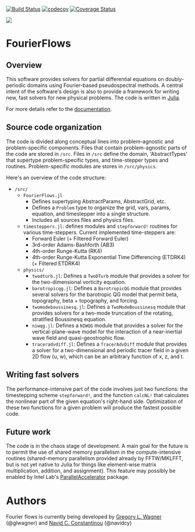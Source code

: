 [![Build Status](https://travis-ci.org/FourierFlows/FourierFlows.jl.svg?branch=master)](https://travis-ci.org/FourierFlows/FourierFlows.jl) [![codecov](https://codecov.io/gh/FourierFlows/FourierFlows.jl/branch/master/graph/badge.svg)](https://codecov.io/gh/FourierFlows/FourierFlows.jl) [![Coverage Status](https://coveralls.io/repos/github/FourierFlows/FourierFlows.jl/badge.svg?branch=master)](https://coveralls.io/github/FourierFlows/FourierFlows.jl?branch=master)
<!-- [![](https://img.shields.io/badge/docs-stable-blue.svg)](https://FourierFlows.github.io/FourierFlows.jl/stable) -->
[![](https://img.shields.io/badge/docs-latest-blue.svg)](https://FourierFlows.github.io/FourierFlows.jl/latest)



# FourierFlows

## Overview

This software provides solvers for partial differential equations on
doubly-periodic domains using Fourier-based pseudospectral methods.
A central intent of the software's design is also to provide a framework
for writing new, fast solvers for new physical problems.
The code is written in [Julia][].

For more details refer to the [documentation](https://fourierflows.github.io/FourierFlows.jl/latest/).


## Source code organization

The code is divided along conceptual lines into problem-agnostic and
problem-specific components. Files that contain problem-agnostic parts
of the code are stored in `/src`. Files in `/src` define the domain,
'AbstractTypes' that supertype problem-specific types, and
time-stepper types and routines. Problem-specific modules are stores in
`/src/physics`.

Here's an overview of the code structure:

- `/src/`
    - `FourierFlows.jl`
        - Defines supertyping AbstractParams, AbstractGrid, etc.
        - Defines a `Problem` type to organize the grid, vars, params,
            equation, and timestepper into a single structure.
        - Includes all sources files and physics files.
   - `timesteppers.jl`: defines modules and `stepforward!` routines for
        various time-steppers. Current implemented time-steppers are:
        - Forward Euler (+ Filtered Forward Euler)
        - 3rd-order Adams-Bashforth (AB3)
        - 4th-order Runge-Kutta (RK4)
        - 4th-order Runge-Kutta Exponential Time Differencing (ETDRK4)
        (+ Filtered ETDRK4)
    - `physics/`
        - `twodturb.jl`: Defines a `TwoDTurb` module that provides a
                solver for the two-dimensional vorticity equation.
        - `barotropicqg.jl`: Defines a `BarotropicQG` module that provides
                several solvers for the barotropic QG model that permit beta,
                topography, beta + topography, and forcing.
        - `twomodeboussinesq.jl`: Defines a `TwoModeBoussinesq` module
                that provides solvers for a two-mode truncation of the
                rotating, stratified Boussinesq equation.
        - `niwqg.jl`: Defines a `NIWQG` module that provides a solver
                for the vertical-plane-wave model for the interaction of
                a near-inertial wave field and quasi-geostrophic flow.
        - `traceradvdiff.jl`: Defines a `TracerAdvDiff` module that
                provides a solver for a two-dimensional and periodic tracer
                field in a given 2D flow (u, w), which can be an arbitrary
                function of x, z, and t.


## Writing fast solvers

The performance-intensive part of the code involves just two functions: the
timestepping scheme `stepforward!`, and the function `calcNL!` that
calculates the nonlinear part of the given equation's right-hand side.
Optimization of these two functions for a given problem will produce the
fastest possible code.


## Future work

The code is in the chaos stage of development. A main goal for the future
is to permit the use of shared memory parallelism in the compute-intensive
routines (shared-memory parallelism provided already by FFTW/MKLFFT, but
is not yet native to Julia for things like element-wise matrix multiplication,
addition, and assignment). This feature may possibly be enabled by
Intel Lab's [ParallelAccelerator][] package.

# Authors

Fourier flows is currently being developed by [Gregory L. Wagner][] (@glwagner)
and [Navid C. Constantinou][] (@navidcy)


[Julia]: https://julialang.org/
[ParallelAccelerator]: https://github.com/IntelLabs/ParallelAccelerator.jl
[Navid C. Constantinou]: http://www.navidconstantinou.com
[Gregory L. Wagner]: https://glwagner.github.io
